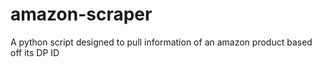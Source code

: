 # amazon-scraper
A python script designed to pull information of an amazon product based off its DP ID

